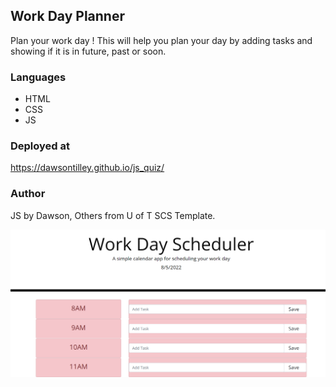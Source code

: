## Work Day Planner
Plan your work day ! This will help you plan your day by adding tasks and showing if it is in future, past or soon.

### Languages
* HTML
* CSS
* JS

### Deployed at
https://dawsontilley.github.io/js_quiz/

### Author
JS by Dawson, Others from U of T SCS Template.

![site](./assets/img/website.PNG)
